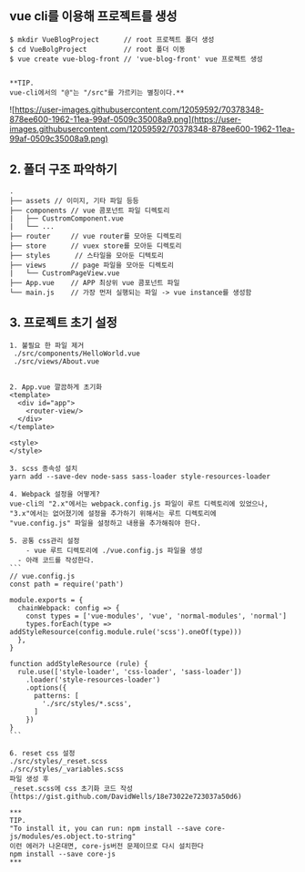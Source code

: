 ## vue cli를 이용해 프로젝트를 생성

    $ mkdir VueBlogProject      // root 프로젝트 폴더 생성 
    $ cd VueBolgProject         // root 폴더 이동
    $ vue create vue-blog-front // 'vue-blog-front' vue 프로젝트 생성
    
    
    **TIP.
    vue-cli에서의 "@"는 "/src"를 가르키는 별칭이다.**

![https://user-images.githubusercontent.com/12059592/70378348-878ee600-1962-11ea-99af-0509c35008a9.png](https://user-images.githubusercontent.com/12059592/70378348-878ee600-1962-11ea-99af-0509c35008a9.png)

## 2. 폴더 구조 파악하기

    .
    ├── assets // 이미지, 기타 파일 등등
    ├── components // vue 콤포넌트 파일 디렉토리
    |   ├── CustromComponent.vue
    |   └── ...
    ├── router     // vue router를 모아둔 디렉토리
    ├── store      // vuex store를 모아둔 디렉토리
    ├── styles      // 스타일을 모아둔 디텍토리
    ├── views      // page 파일을 모아둔 디렉토리
    |   └── CustromPageView.vue
    ├── App.vue    // APP 최상위 vue 콤포넌트 파일
    └── main.js    // 가장 먼저 실행되는 파일 -> vue instance를 생성함

## 3. 프로젝트 초기 설정

    1. 불필요 한 파일 제거
     ./src/components/HelloWorld.vue 
     ./src/views/About.vue
    
    
    2. App.vue 깔끔하게 초기화
    <template>
      <div id="app">
        <router-view/>
      </div>
    </template>
    
    <style>
    </style>
    
    3. scss 종속성 설치
    yarn add --save-dev node-sass sass-loader style-resources-loader
    
    4. Webpack 설정을 어떻게?
    vue-cli의 "2.x"에서는 webpack.config.js 파일이 루트 디렉토리에 있었으나, 
    "3.x"에서는 없어졌기에 설정을 추가하기 위해서는 루트 디렉토리에 
    "vue.config.js" 파일을 설정하고 내용을 추가해줘야 한다.
    
    5. 공통 css관리 설정
    	- vue 루트 디렉토리에 ./vue.config.js 파일을 생성
      - 아래 코드를 작성한다.
    ```
    // vue.config.js
    const path = require('path')
    
    module.exports = {
      chainWebpack: config => {
        const types = ['vue-modules', 'vue', 'normal-modules', 'normal']
        types.forEach(type => addStyleResource(config.module.rule('scss').oneOf(type)))
      },
    }
    
    function addStyleResource (rule) {
      rule.use(['style-loader', 'css-loader', 'sass-loader'])
        .loader('style-resources-loader')
        .options({
          patterns: [
            './src/styles/*.scss',
          ]
        })
    }
    ```
    
    6. reset css 설정
    ./src/styles/_reset.scss 
    ./src/styles/_variables.scss
    파일 생성 후 
    _reset.scss에 css 초기화 코드 작성
    (https://gist.github.com/DavidWells/18e73022e723037a50d6)
    
    ***
    TIP.
    "To install it, you can run: npm install --save core-js/modules/es.object.to-string"
    이런 에러가 나온대면, core-js버전 문제이므로 다시 설치한다
    npm install --save core-js
    ***
